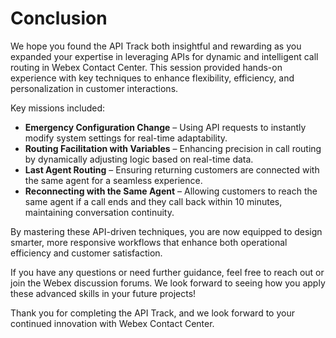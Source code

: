 # Conclusion 

We hope you found the API Track both insightful and rewarding as you expanded your expertise in leveraging APIs for dynamic and intelligent call routing in Webex Contact Center. This session provided hands-on experience with key techniques to enhance flexibility, efficiency, and personalization in customer interactions.

Key missions included:

 - **Emergency Configuration Change** – Using API requests to instantly modify system settings for real-time adaptability.</br>
 - **Routing Facilitation with Variables** – Enhancing precision in call routing by dynamically adjusting logic based on real-time data.</br>
 - **Last Agent Routing** – Ensuring returning customers are connected with the same agent for a seamless experience.</br>
 - **Reconnecting with the Same Agent** – Allowing customers to reach the same agent if a call ends and they call back within 10 minutes, maintaining conversation continuity.</br>

By mastering these API-driven techniques, you are now equipped to design smarter, more responsive workflows that enhance both operational efficiency and customer satisfaction.

If you have any questions or need further guidance, feel free to reach out or join the Webex discussion forums. We look forward to seeing how you apply these advanced skills in your future projects!

Thank you for completing the API Track, and we look forward to your continued innovation with Webex Contact Center.